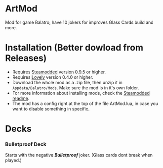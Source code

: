 # ArtMod
Mod for game Balatro, have 10 jokers for improves Glass Cards build and more.

# Installation (Better dowload from Releases)
- Requires [Steamodded](https://github.com/Steamopollys/Steamodded/) version 0.9.5 or higher.
- Requires [Lovely](https://github.com/ethangreen-dev/lovely-injector) version 0.4.0 or higher.
- Download the whole mod as a .zip file, then unzip it in `Appdata/Balatro/Mods`. Make sure the mod is in it's own folder.
- For more information about installing mods, check the [Steamodded readme](https://github.com/Steamopollys/Steamodded?tab=readme-ov-file#how-to-install-a-mod).
- The mod has a config right at the top of the file ArtMod.lua, in case you want to disable something in specific.

# Decks
### Bulletproof Deck
Starts with the negative **_Bulletproof_** joker. (Glass cards dont break when played.)